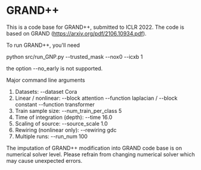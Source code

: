 # GRAND++

This is a code base for GRAND++, submitted to ICLR 2022. The code is based on GRAND (https://arxiv.org/pdf/2106.10934.pdf).

To run GRAND++, you'll need 

python src/run_GNP.py --trusted_mask --nox0 --icxb 1

the option --no_early is not supported.

Major command line arguments

1. Datasets: --dataset Cora
2. Linear / nonlinear: --block attention --function laplacian / --block constant --function transformer
3. Train sample size: --num_train_per_class 5
4. Time of integration (depth): --time 16.0
5. Scaling of source: --source_scale 1.0
6. Rewiring (nonlinear only): --rewiring gdc
7. Multiple runs: --run_num 100

The imputation of GRAND++ modification into GRAND code base is on numerical solver level. Please refrain from changing numerical solver which may cause unexpected errors.
